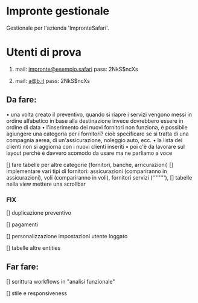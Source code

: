 # Impronte gestionale

Gestionale per l'azienda 'ImpronteSafari'.

# Utenti di prova 
1. mail: impronte@esempio.safari   pass: 2NkS$ncXs

2. mail: a@b.it  pass: 2NkS$ncXs


## Da fare: 

•⁠  ⁠una volta creato il preventivo, quando si riapre i servizi vengono messi in ordine alfabetico in base alla destinazione invece dovrebbero essere in ordine di data
•⁠  ⁠l'inserimento dei nuovi fornitori non funziona, è possibile agiungere una categoria per i fornitori? cioè specificare se si tratta di una compagnia aerea, di un'assicurazione, noleggio auto, ecc.
•⁠  ⁠la lista dei clienti non si aggiorna con i nuovi clienti inseriti
•⁠  ⁠poi c'è da lavorare sul layout perchè è davvero scomodo da usare ma ne parliamo a voce
 
[] fare tabelle per altre categorie (fornitori, banche, arricurazioni)
[] implementare vari tipi di fornitori: 
assicurazioni (compariranno in assicurazioni), 
voli (compariranno in voli), 
fornitori servizi (''''''''), 
[] tabelle nella view mettere una scrollbar



### FIX 


[] duplicazione preventivo

[] pagamenti

[] personalizzazione impostazioni utente loggato

[] tabelle altre entities

## Far fare: 

[] scrittura workflows in "analisi funzionale"

[] stile e responsiveness

